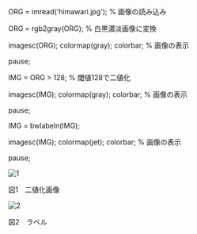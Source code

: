 ORG = imread('himawari.jpg'); % 画像の読み込み

ORG = rgb2gray(ORG); % 白黒濃淡画像に変換

imagesc(ORG); colormap(gray); colorbar; % 画像の表示

pause;

IMG = ORG > 128; % 閾値128で二値化

imagesc(IMG); colormap(gray); colorbar; % 画像の表示

pause;

IMG = bwlabeln(IMG);

imagesc(IMG); colormap(jet); colorbar; % 画像の表示

pause;

![1](https://user-images.githubusercontent.com/32251471/34913471-82edced8-f941-11e7-9d7e-ec5e03eeced5.PNG)

図1　二値化画像

![2](https://user-images.githubusercontent.com/32251471/34913472-8614a672-f941-11e7-8aa2-0892b2230a0a.PNG)

図2　ラベル
